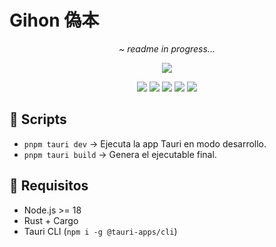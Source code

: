 # Gihon 偽本

<p align="center">
    <i>~ readme in progress...</i>
</p>

<p align="center">
    <img src="https://media1.tenor.com/m/nHjL71BhLOgAAAAC/sleeping-cat.gif">
</p>

<p align="center">
    <img src="https://img.shields.io/badge/rust-%23000000.svg?style=for-the-badge&logo=rust&logoColor=white">
    <img src="https://img.shields.io/badge/tauri-%2324C8DB.svg?style=for-the-badge&logo=tauri&logoColor=%23FFFFFF">
    <img src="https://img.shields.io/badge/vite-%23646CFF.svg?style=for-the-badge&logo=vite&logoColor=white">
    <img src="https://img.shields.io/badge/react-%2320232a.svg?style=for-the-badge&logo=react&logoColor=%2361DAFB">
    <img src="https://img.shields.io/badge/tailwindcss-%2338B2AC.svg?style=for-the-badge&logo=tailwind-css&logoColor=white">
</p>

## 🚀 Scripts

- `pnpm tauri dev` → Ejecuta la app Tauri en modo desarrollo.
- `pnpm tauri build` → Genera el ejecutable final.

## 🧰 Requisitos

- Node.js >= 18
- Rust + Cargo
- Tauri CLI (`npm i -g @tauri-apps/cli`)
